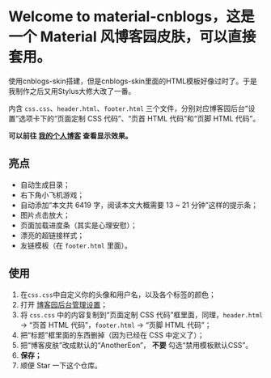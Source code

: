 # Welcome to material-cnblogs，这是一个 Material 风博客园皮肤，可以直接套用。

使用cnblogs-skin搭建，但是cnblogs-skin里面的HTML模板好像过时了。于是我制作之后又用Stylus大修大改了一番。

内含 `css.css`、`header.html`、`footer.html` 三个文件，分别对应博客园后台“设置”选项卡下的“页面定制 CSS 代码”、“页首 HTML 代码”和“页脚 HTML 代码”。

**可以前往 [我的个人博客](https://www.cnblogs.com/henrylin/) 查看显示效果。**

## 亮点

- 自动生成目录；
- 右下角小飞机游戏；
- 自动添加“本文共 6419 字，阅读本文大概需要 13 ~ 21 分钟”这样的提示条；
- 图片点击放大；
- 页面加载进度条（其实是心理安慰）；
- 漂亮的超链接样式；
- 友链模板（在 `footer.html` 里面）。

## 使用

1. 在`css.css`中自定义你的头像和用户名，以及各个标签的颜色；
2. 打开 [博客园后台管理设置](https://i.cnblogs.com/settings)；
3. 将 `css.css` 中的内容复制到“页面定制 CSS 代码”框里面，同理，`header.html` → “页首 HTML 代码”，`footer.html` → “页脚 HTML 代码”；
4. 把“标题”框里面的东西删掉（因为已经在 CSS 中定义了）；
5. 把“博客皮肤”改成默认的“AnotherEon”， **不要** 勾选“禁用模板默认CSS”。
6. **保存；**
7. 顺便 Star 一下这个仓库。